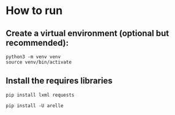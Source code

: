 # How to run

##  Create a virtual environment (optional but recommended):

```
python3 -m venv venv
source venv/bin/activate
```

## Install the requires libraries

```
pip install lxml requests
```

```
pip install -U arelle
```

